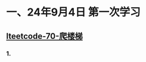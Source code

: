 # 一、24年9月4日 第一次学习
## [lteetcode-70-爬楼梯](https://leetcode.cn/problems/climbing-stairs/description/)

### 1.




